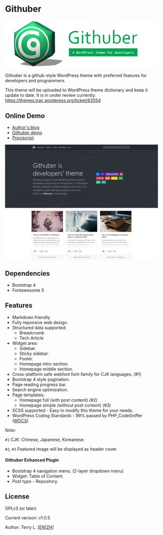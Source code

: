 # Githuber

![Screenshot](./themes/githuber/assets/images/logo_githuber_banner.png)

Githuber is a github-style WordPress theme with preferred features for developers and programmers.

This theme will be uploaded to WordPress theme dictionary and keep it update to date.
It is in under review currently: https://themes.trac.wordpress.org/ticket/62054

## Online Demo
- [Author's blog](https://terryl.in/) 
- [Githuber demo](https://terryl.in/githuber/) 
- [Proviscript](https://proviscript.sh/) 

![Screenshot](./themes/githuber/screenshot.png)

## Dependencies

- Bootstrap 4
- Fontawesome 5

## Features

- Markdown friendly.
- Fully reponsive web design.
- Structured data supported:
  - Breadcrumb
  - Tech Article
- Widget area:
  - Sidebar. 
  - Sticky sidebar.
  - Footer.
  - Homepage intro section.
  - Homepage middle section.
- Cross-platform safe webfont font-family for CJK languages. *(#1)*
- Bootstrap 4 style pagination.
- Page reading progress bar.
- Search engine optimization.
- Page templates:
  - Homepage full (with post content) *(#2)*
  - Homepage simple (without post content) *(#3)*
- SCSS supported - Easy to modify this theme for your needs.
- WordPress Coding Standards - 99% passed by PHP_CodeSniffer ([WDCS](https://github.com/WordPress-Coding-Standards/WordPress-Coding-Standards))

*Note:*

`#1` CJK: Chinese, Japanese, Koreanese.

`#2`, `#3` Featured image will be displayed as header cover.

#### Githuber Enhanced Plugin
- Bootstrap 4 navigation menu. (2-layer dropdown menu)
- Widget: Table of Content.
- Post type - Repository.


## License

GPLv3 (or later)

Current verison: v1.0.5

Author: Terry L. [[EN](https://terryl.in/)|[ZH](https://terryl.in/zh/)]



